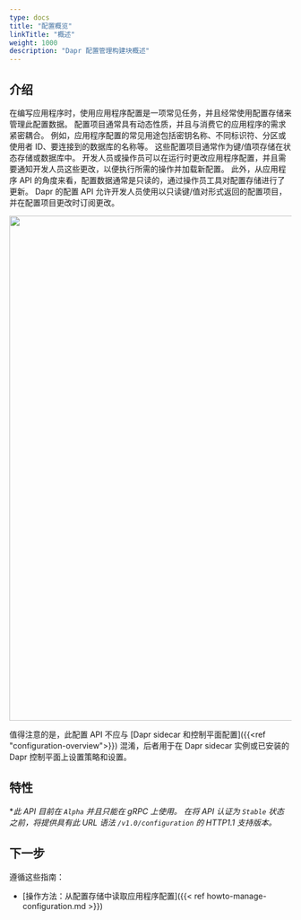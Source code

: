 ```yaml
---
type: docs
title: "配置概览"
linkTitle: "概述"
weight: 1000
description: "Dapr 配置管理构建块概述"
---
```


## 介绍

在编写应用程序时，使用应用程序配置是一项常见任务，并且经常使用配置存储来管理此配置数据。 配置项目通常具有动态性质，并且与消费它的应用程序的需求紧密耦合。 例如，应用程序配置的常见用途包括密钥名称、不同标识符、分区或使用者 ID、要连接到的数据库的名称等。 这些配置项目通常作为键/值项存储在状态存储或数据库中。 开发人员或操作员可以在运行时更改应用程序配置，并且需要通知开发人员这些更改，以便执行所需的操作并加载新配置。 此外，从应用程序 API 的角度来看，配置数据通常是只读的，通过操作员工具对配置存储进行了更新。 Dapr 的配置 API 允许开发人员使用以只读键/值对形式返回的配置项目，并在配置项目更改时订阅更改。

<img src="/images/configuration-api-overview.png" width=900>

值得注意的是，此配置 API 不应与 [Dapr sidecar 和控制平面配置]({{<ref "configuration-overview">}}) 混淆，后者用于在 Dapr sidecar 实例或已安装的 Dapr 控制平面上设置策略和设置。

## 特性

**此 API 目前在 `Alpha` 并且只能在 gRPC 上使用。 在将 API 认证为 `Stable` 状态之前，将提供具有此 URL 语法 `/v1.0/configuration` 的 HTTP1.1 支持版本。*

## 下一步
遵循这些指南：
- [操作方法：从配置存储中读取应用程序配置]({{< ref howto-manage-configuration.md >}})

